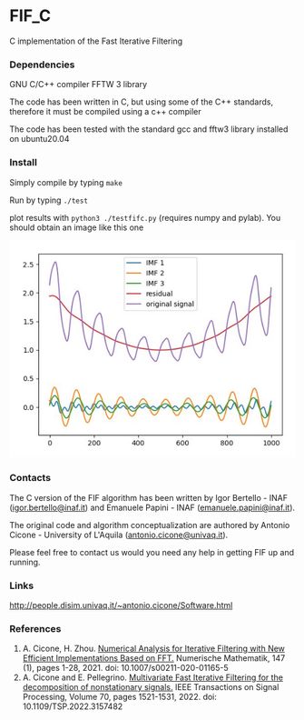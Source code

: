 # FIF_C
C implementation of the Fast Iterative Filtering

### Dependencies ###

GNU C/C++ compiler
FFTW 3 library

The code has been written in C, but using some of the C++ standards, therefore it must be compiled using a c++ compiler

The code has been tested with the standard gcc and fftw3 library installed on ubuntu20.04

### Install ###
Simply compile by typing ``` make ```

Run by typing ``` ./test ```

plot results with ```python3 ./testfifc.py```  (requires numpy and pylab). You should obtain an image like this one

![Screenshot](fifc_test.png)



### Contacts ###
The C version of the FIF algorithm has been written by Igor Bertello - INAF (igor.bertello@inaf.it) and Emanuele Papini - INAF (emanuele.papini@inaf.it).

The original code and algorithm conceptualization are authored by Antonio Cicone - University of L'Aquila (antonio.cicone@univaq.it).

Please feel free to contact us would you need any help in getting FIF up and running.

### Links ###
 http://people.disim.univaq.it/~antonio.cicone/Software.html

### References ###
1) A. Cicone, H. Zhou. [Numerical Analysis for Iterative Filtering with New Efficient Implementations Based on FFT.](https://arxiv.org/abs/1802.01359) Numerische Mathematik, 147 (1), pages 1-28, 2021. doi: 10.1007/s00211-020-01165-5
2) A. Cicone and E. Pellegrino. [Multivariate Fast Iterative Filtering for the decomposition of nonstationary signals.](https://arxiv.org/abs/1902.04860) IEEE Transactions on Signal Processing, Volume 70, pages 1521-1531, 2022. doi: 10.1109/TSP.2022.3157482

